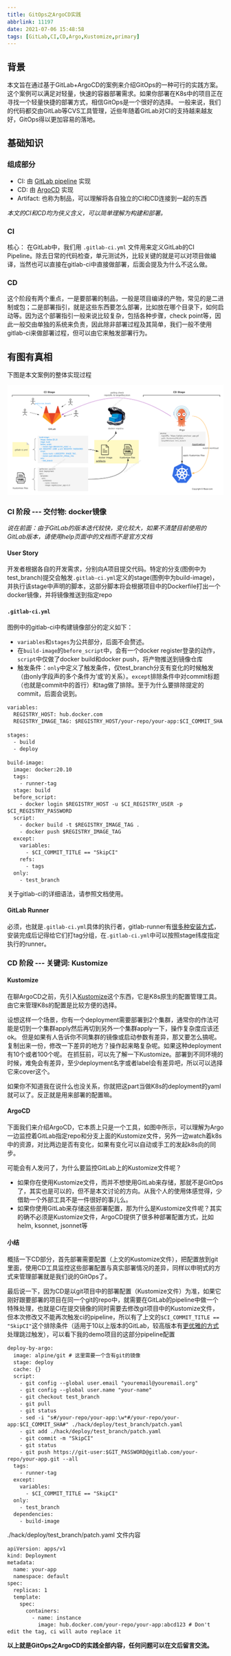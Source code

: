 ```yaml
---
title: GitOps之ArgoCD实践
abbrlink: 11197
date: 2021-07-06 15:48:58
tags: [GitLab,CI,CD,Argo,Kustomize,primary]
---
```


## 背景

本文旨在通过基于GitLab+ArgoCD的案例来介绍GitOps的一种可行的实践方案。
这个案例可以满足对轻量，快速的容器部署需求。如果你部署在K8s中的项目正在寻找一个轻量快捷的部署方式，相信GitOps是一个很好的选择。
一般来说，我们的代码都交由GitLab等CVS工具管理，近些年随着GitLab对CI的支持越来越友好，GitOps得以更加容易的落地。

<!--more-->

## 基础知识

### 组成部分

- CI: 由 [GitLab pipeline](https://docs.gitlab.com/ee/ci/pipelines/) 实现
- CD: 由 [ArgoCD](https://argoproj.github.io/argo-cd/) 实现
- Artifact: 也称为制品，可以理解将各自独立的CI和CD连接到一起的东西

*本文的CI和CD均为侠义含义，可以简单理解为构建和部署。*

### CI

核心： 在GitLab中，我们用 `.gitlab-ci.yml` 文件用来定义GitLab的CI Pipeline。除去日常的代码检查，单元测试外，比较关键的就是可以对项目做编译，当然也可以直接在gitlab-ci中直接做部署，后面会提及为什么不这么做。

### CD

这个阶段有两个重点，一是要部署的制品，一般是项目编译的产物，常见的是二进制或包；二是部署指引，就是这些东西要怎么部署，比如放在哪个目录下，如何启动等。因为这个部署指引一般来说比较复杂，包括各种步骤，check point等，因此一般交由单独的系统来负责，因此除非部署过程及其简单，我们一般不使用gitlab-ci来做部署过程，但可以由它来触发部署行为。


## 有图有真相

下图是本文案例的整体实现过程

![GitOps-Argocd](/assets/images/gitops-argocd.png)

### CI 阶段 --- 交付物: docker镜像

*说在前面：由于GitLab的版本迭代较快，变化较大，如果不清楚目前使用的GitLab版本，请使用help页面中的文档而不是官方文档*

#### User Story

开发者根据各自的开发需求，分别向A项目提交代码。特定的分支(图例中为test_branch)提交会触发`.gitlab-ci.yml`定义的stage(图例中为build-image)，并执行该stage中声明的脚本，这部分脚本将会根据项目中的Dockerfile打出一个docker镜像，并将镜像推送到指定repo

#### `.gitlab-ci.yml`

图例中的gitlab-ci中构建镜像部分的定义如下：
 - `variables`和`stages`为公共部分，后面不会赘述。
 - 在`build-image`的`before_script`中，会有一个docker register登录的动作，`script`中仅做了docker build和docker push，将产物推送到镜像仓库
 - 触发条件：`only`中定义了触发条件，仅test_branch分支有变化的时候触发（由only字段声的多个条件为’或‘的关系）。`except`排除条件中对commit标题（也就是commit中的首行）和tag做了排除。至于为什么要排除提定的commit，后面会说到。


```
variables:
  REGISTRY_HOST: hub.docker.com
  REGISTRY_IMAGE_TAG: $REGISTRY_HOST/your-repo/your-app:$CI_COMMIT_SHA

stages:
  - build
  - deploy

build-image:
  image: docker:20.10
  tags:
    - runner-tag
  stage: build
  before_script:
    - docker login $REGISTRY_HOST -u $CI_REGISTRY_USER -p $CI_REGISTRY_PASSWORD
  script:
    - docker build -t $REGISTRY_IMAGE_TAG .
    - docker push $REGISTRY_IMAGE_TAG
  except:
    variables:
      - $CI_COMMIT_TITLE == "SkipCI"
    refs:
      - tags
  only:
    - test_branch
```

关于gitlab-ci的详细语法，请参照文档使用。

#### GitLab Runner

必须，也就是`.gitlab-ci.yml`具体的执行者，gitlab-runner有[很多种安装方式](https://docs.gitlab.com/runner/install/)，安装完成后记得给它们打tag分组，在`.gitlab-ci.yml`中可以按照stage纬度指定执行的runner。

### CD 阶段 --- 关键词: Kustomize

#### Kustomize

在聊ArgoCD之前，先引入[Kustomize](https://kustomize.io/)这个东西，它是K8s原生的配置管理工具。由它来管理K8s的配置是比较方便的选择。

设想这样一个场景，你有一个deployment需要部署到2个集群，通常你的作法可能是切到一个集群apply然后再切到另外一个集群apply一下，操作复杂度应该还ok。
但是如果有人告诉你不同集群的镜像或启动参数有差异，那又要怎么搞呢。复制出来一份，修改一下差异的地方？操作起来略复杂呢。如果这种deployment有10个或者100个呢。
在抓狂前，可以先了解一下Kustomize。部署到不同环境的时候，难免会有差异，至少deployment名字或者label会有差异吧，所以可以选择它来cover这个。

如果你不知道我在说什么也没关系，你就把这part当做K8s的deployment的yaml就可以了。反正就是用来部署的配置嘛。

#### ArgoCD

下面我们来介绍ArgoCD，它本质上只是一个工具，如图中所示，可以理解为Argo一边监控着GitLab指定repo和分支上面的Kustomize文件，另外一边watch着k8s中的资源，对比两边是否有变化，如果有变化可以自动或手工的发起k8s向的同步。

可能会有人发问了，为什么要监控GitLab上的Kustomize文件呢？
- 如果你在使用Kustomize文件，而并不想使用GitLab来存储，那就不是GitOps了，其实也是可以的，但不是本文讨论的方向。从我个人的使用体感觉得，少借助一个外部工具不是一件很好的事儿么。
- 如果你使用GitLab来存储这些部署配置，那为什么是Kustomize文件呢？其实的确不必须是Kustomize文件，ArgoCD提供了很多种部署配置方式，比如helm, ksonnet, jsonnet等

#### 小结

概括一下CD部分，首先部署需要配置（上文的Kustomize文件），把配置放到git里面，使用CD工具监控这些部署配置与真实部署情况的差异，同样以申明式的方式来管理部署就是我们说的GitOps了。

最后说一下，因为CD是以git项目中的部署配置（Kustomize文件）为准，如果它刚好跟要部署的项目在同一个git的repo中，就需要在GitLab的pipeline中做一个特殊处理，也就是CI在提交镜像的同时需要去修改git项目中的Kustomize文件，但本次修改又不能再次触发ci的pipeline，所以有了上文的`$CI_COMMIT_TITLE == "SkipCI"`这个排除条件（适用于10以上版本的GitLab，较高版本有[更优雅的方式](https://docs.gitlab.com/ee/ci/yaml/#skip-pipeline)处理跳过触发），可以看下我的demo项目的这部分pipeline配置

```
deploy-by-argo:
  image: alpine/git # 这里需要一个含有git的镜像
  stage: deploy
  cache: {}
  script:
    - git config --global user.email "youremail@youremail.org"
    - git config --global user.name "your-name"
    - git checkout test_branch
    - git pull
    - git status
    - sed -i "s#/your-repo/your-app:\w*#/your-repo/your-app:$CI_COMMIT_SHA#" ./hack/deploy/test_branch/patch.yaml
    - git add ./hack/deploy/test_branch/patch.yaml
    - git commit -m "SkipCI"
    - git status
    - git push https://git-user:$GIT_PASSWORD@gitlab.com/your-repo/your-app.git --all
  tags:
    - runner-tag
  except:
    variables:
      - $CI_COMMIT_TITLE == "SkipCI"
  only:
    - test_branch
  dependencies:
    - build-image
```

./hack/deploy/test_branch/patch.yaml 文件内容

```
apiVersion: apps/v1
kind: Deployment
metadata:
  name: your-app
  namespace: default
spec:
  replicas: 1
  template:
    spec:
      containers:
        - name: instance
          image: hub.docker.com/your-repo/your-app:abcd123 # Don't edit the tag, ci will auto replace it
```

**以上就是GitOps之ArgoCD的实践全部内容，任何问题可以在文后留言交流。**
